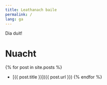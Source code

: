 ```yaml
---
title: Leathanach baile
permalink: /
lang: ga
---
```


Dia duit!

# Nuacht

{% for post in site.posts %}
 - [{{ post.title }}]({{ post.url }})
{% endfor %}
